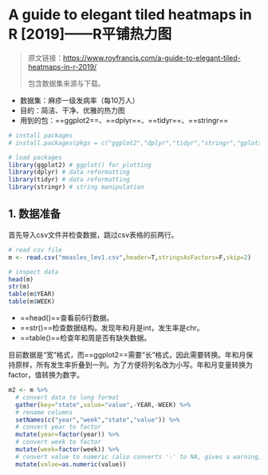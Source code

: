 # A guide to elegant tiled heatmaps in R [2019]——R平铺热力图

> 原文链接：https://www.royfrancis.com/a-guide-to-elegant-tiled-heatmaps-in-r-2019/
>
> 包含数据集来源与下载。

- 数据集：麻疹一级发病率（每10万人）
- 目的：简洁、干净、优雅的热力图
- 用到的包：==ggplot2==、==dplyr==​、==tidyr==、==stringr​==

```R
# install packages
# install.packages(pkgs = c("ggplot2","dplyr","tidyr","stringr","gplots","plotrix"),dependencies = T)

# load packages
library(ggplot2) # ggplot() for plotting
library(dplyr) # data reformatting
library(tidyr) # data reformatting
library(stringr) # string manipulation
```

## 1. 数据准备

首先导入csv文件并检查数据，跳过csv表格的前两行。

```R
# read csv file
m <- read.csv("measles_lev1.csv",header=T,stringsAsFactors=F,skip=2)

# inspect data
head(m)
str(m)
table(m$YEAR)
table(m$WEEK)
```

- ==head()==查看前6行数据。
- ==str()==检查数据结构。发现年和月是int，发生率是chr。
- ==table()==检查年和周是否有缺失数据。

目前数据是“宽”格式，而==ggplot2==需要“长”格式，因此需要转换。年和月保持原样，所有发生率折叠到一列。为了方便将列名改为小写。年和月变量转换为factor，值转换为数字。

```R
m2 <- m %>%
  # convert data to long format
  gather(key="state",value="value",-YEAR,-WEEK) %>%
  # rename columns
  setNames(c("year","week","state","value")) %>%
  # convert year to factor
  mutate(year=factor(year)) %>%
  # convert week to factor
  mutate(week=factor(week)) %>%
  # convert value to numeric (also converts '-' to NA, gives a warning)
  mutate(value=as.numeric(value))
```





